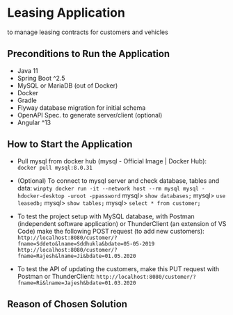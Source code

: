 # Leasing Application

to manage leasing contracts for customers and vehicles

## Preconditions to Run the Application

- Java 11
- Spring Boot ^2.5
- MySQL or MariaDB (out of Docker)
- Docker
- Gradle
- Flyway database migration for initial schema
- OpenAPI Spec. to generate server/client (optional)
- Angular ^13

## How to Start the Application

- Pull mysql from docker hub (mysql - Official Image | Docker Hub):
`docker pull mysql:8.0.31`

- (Optional) To connect to mysql server and check database, tables and data:
`winpty docker run -it --network host --rm mysql mysql -hdocker-desktop -uroot -ppassword`
mysql> `show databases;`
mysql> `use leasedb;`
mysql> `show tables;`
mysql> `select * from customer;`

- To test the project setup with MySQL database, with Postman (independent software application) or ThunderClient (an extension of VS Code) make the following POST request (to add new customers):
`http://localhost:8080/customer/?fname=Sddeto&lname=Sddhukla&bdate=05-05-2019`
`http://localhost:8080/customer/?fname=Rajesh&lname=Ji&bdate=01.05.2020`

- To test the API of updating the customers, make this PUT request with Postman or ThunderClient:
`http://localhost:8080/customer/?fname=Ri&lname=Jajesh&bdate=01.03.2020`


## Reason of Chosen Solution

